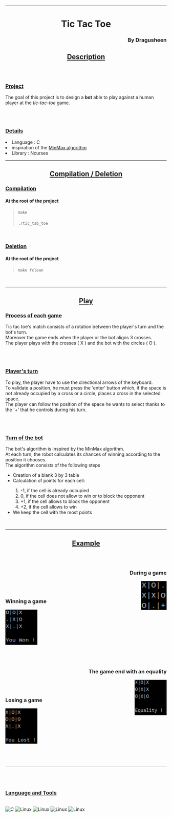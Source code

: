 ***
<h1 align = "center">Tic Tac Toe</h1>
<h3 align = "right">By Dragusheen</h3>

<h2 align = "center"><U>Description</U></h2>
<h6><br></h6>
<h3><U>Project</U></h3>
<p>
The goal of this project is to design a <b>bot</b> able to play against a human player at the <i>tic-tac-toe</i> game.
</p>
<h6><br></h6>
<h3><U>Details</U></h3>
<p>
<li>Language : C</li>
<li>inspiration of the <a href = "https://fr.wikipedia.org/wiki/Algorithme_minimax">MinMax algorithm</a></li>
<li>Library : Ncurses</li>

</p>

***

<h2 align = "center"><U>Compilation / Deletion</U></h2>
<h3><U>Compilation</U></h3>
<h4>At the root of the project</h4>

<blockquote>
<code>make<br>
./tic_tab_toe
</code>
</blockquote>
<br>
<h3><U>Deletion</U></h3>
<h4>At the root of the project</h4>

<blockquote>
<code>make fclean<br></code>
</blockquote>
<br>


***

<h2 align = "center"><U>Play</U></h2>
<h3 align = "left"><U>Process of each game</U></h3>
<p>
Tic tac toe's match consists of a rotation between the player's turn and the bot's turn.<br>
Moreover the game ends when the player or the bot aligns 3 crosses.<br>
The player plays with the crosses ( X ) and the bot with the circles ( O ).
</p>
<h6><br></h6>
<h3 align = "left"><U>Player's turn</U></h3>
<p>
To play, the player have to use the directional arrows of the keyboard.<br>
To validate a position, he must press the 'enter' button which, if the space is not already occupied by a cross or a circle, places a cross in the selected space.<br>
The player can follow the position of the space he wants to select thanks to the '+' that he controls during his turn.<br>
</p>
<h6><br></h6>
<h3 align = "left"><U>Turn of the bot</U></h3>
<p>
The bot's algorithm is inspired by the MinMax algorithm.<br>
At each turn, the robot calculates its chances of winning according to the position it chooses.<br>
The algorithm consists of the following steps<br>
<ul>
<li>Creation of a blank 3 by 3 table</li>
<li>Calculation of points for each cell:</li>
<ol>
<li> -1, if the cell is already occupied</li>
<li> 0, if the cell does not allow to win or to block the opponent</li>
<li> +1, if the cell allows to block the opponent</li>
<li> +2, if the cell allows to win</li>
</ol>
<li>We keep the cell with the most points</li>
</ul>
</p>
<br>

***


<h2 align = "center"><U>Example</U></h2>
<h6><br></h6>
<h3 align = "right">During a game</h3>
<img src = "extern/ScreenShot_game_1.png" alt = "C" width = "80"  height = "90" title = "Game" align = "right">
<h6><br></h6>
<h3>Winning a game</h3>
<img src = "extern/ScreenShot_game_2.png" alt = "C" width = "100"  height = "110" title = "Equality">
<h6><br></h6>
<h3 align = "right">The game end with an equality</h3>
<img src = "extern/ScreenShot_game_3.png" alt = "C" width = "100"  height = "110" title = "Equality" align = "right">
<h6><br></h6>
<h3>Losing a game</h3>
<img src = "extern/ScreenShot_game_4.png" alt = "C" width = "100"  height = "110" title = "Equality">
<h6><br></h6>
<p>

***

<h6><br></h6>
<h3><U>Language and Tools</U></h3>
<br>
<img src = "https://img.icons8.com/color/480/c-programming.png" alt = "C" width = "40"  height = "40" title = "C">
<img src = "https://cdn.freebiesupply.com/images/large/2x/linux-logo-png-transparent.png" alt = "Linux" title = "linux" width = "40" height = "40">
<img src = "https://cdn.worldvectorlogo.com/logos/html5-2.svg" alt = "Linux" title = "linux" width = "40" height = "40">
<img src = "https://ohdoylerules.com/images/markdown.svg" alt = "Linux" title = "linux" width = "40" height = "40">
<img src = "https://upload.wikimedia.org/wikipedia/commons/thumb/9/9a/Visual_Studio_Code_1.35_icon.svg/512px-Visual_Studio_Code_1.35_icon.svg.png" alt = "Linux" title = "linux" width = "40" height = "40">
